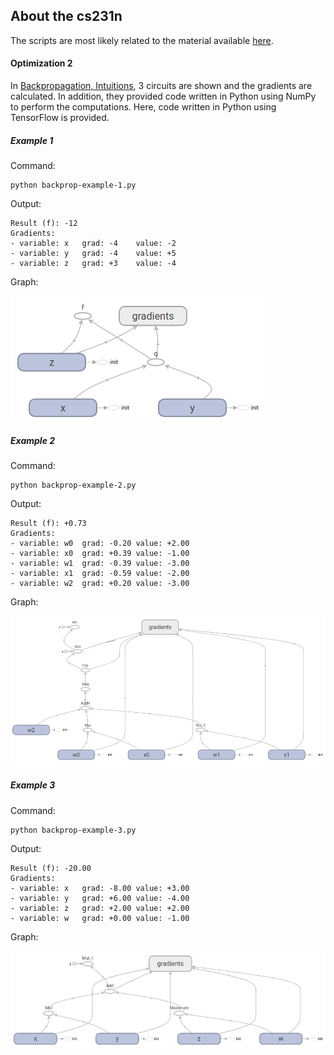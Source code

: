 ## About the cs231n

The scripts are most likely related to the material available [here](http://cs231n.github.io/).

#### Optimization 2

In [Backpropagation, Intuitions](http://cs231n.github.io/optimization-2/), 3 circuits are shown and the gradients are calculated. In addition, they provided code written in Python using NumPy to perform the computations. Here, code written in Python using TensorFlow is provided.

##### Example 1

Command:

    python backprop-example-1.py

Output:

    Result (f): -12
	Gradients:
	- variable: x	grad: -4	value: -2
	- variable: y	grad: -4	value: +5
	- variable: z	grad: +3	value: -4

Graph:

![Backprop Example 1](https://github.com/rodrigoberriel/playground/blob/master/cs231n/images/backprop-example-1.png)

##### Example 2

Command:

    python backprop-example-2.py

Output:

	Result (f): +0.73
	Gradients:
	- variable: w0	grad: -0.20	value: +2.00
	- variable: x0	grad: +0.39	value: -1.00
	- variable: w1	grad: -0.39	value: -3.00
	- variable: x1	grad: -0.59	value: -2.00
	- variable: w2	grad: +0.20	value: -3.00

Graph:

![Backprop Example 2](https://github.com/rodrigoberriel/playground/blob/master/cs231n/images/backprop-example-2.png)

##### Example 3

Command:

    python backprop-example-3.py

Output:

	Result (f): -20.00
	Gradients:
	- variable: x	grad: -8.00	value: +3.00
	- variable: y	grad: +6.00	value: -4.00
	- variable: z	grad: +2.00	value: +2.00
	- variable: w	grad: +0.00	value: -1.00

Graph:

![Backprop Example 3](https://github.com/rodrigoberriel/playground/blob/master/cs231n/images/backprop-example-3.png)